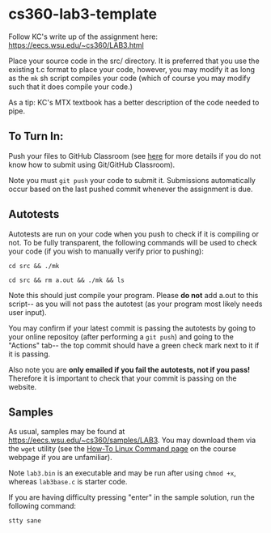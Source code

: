# cs360-lab3-template

Follow KC's write up of the assignment here: https://eecs.wsu.edu/~cs360/LAB3.html

Place your source code in the src/ directory. It is preferred that you use the existing t.c format to place your code, however, you may modify it as long as the `mk` sh script compiles your code (which of course you may modify such that it does compile your code.)

As a tip: KC's MTX textbook has a better description of the code needed to pipe. 

## To Turn In:
Push your files to GitHub Classroom (see [here](https://eecs.wsu.edu/~cs360/ta_resources/howto-linux-cmds.html) for more details if you do not know how to submit using Git/GitHub Classroom).

Note you must `git push` your code to submit it. Submissions automatically occur based on the last pushed commit whenever the assignment is due.

## Autotests
Autotests are run on your code when you push to check if it is compiling or not. To be fully transparent, the following commands will be used to check your code (if you wish to manually verify prior to pushing):
```
cd src && ./mk
```
```
cd src && rm a.out && ./mk && ls
```
Note this should just compile your program. Please **do not** add a.out to this script-- as you will not pass the autotest (as your program most likely needs user input).

You may confirm if your latest commit is passing the autotests by going to your online repositoy (after performing a `git push`) and going to the "Actions" tab-- the top commit should have a green check mark next to it if it is passing.

Also note you are **only emailed if you fail the autotests, not if you pass!** Therefore it is important to check that your commit is passing on the website.

## Samples
As usual, samples may be found at https://eecs.wsu.edu/~cs360/samples/LAB3. You may download them via the `wget` utility (see the [How-To Linux Command page](https://eecs.wsu.edu/~cs360/ta_resources/howto-linux-cmds.html) on the course webpage if you are unfamiliar).

Note `lab3.bin` is an executable and may be run after using `chmod +x`, whereas `lab3base.c` is starter code.

If you are having difficulty pressing "enter" in the sample solution, run the following command:
```
stty sane
```
